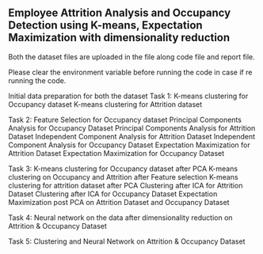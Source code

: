 ## Employee Attrition Analysis and Occupancy Detection using K-means, Expectation Maximization with dimensionality reduction

Both the dataset files are uploaded in the file along code file and report file. 

Please clear the environment variable before running the code in case if re running the code.


Initial data preparation for both the dataset
Task 1: 
K-means clustering for Occupancy dataset
K-means clustering for Attrition dataset 

Task 2: 
Feature Selection for Occupancy dataset
Principal Components Analysis for Occupancy Dataset
Principal Components Analysis for Attrition Dataset
Independent Component Analysis for Attrition Dataset
Independent Component Analysis for Occupancy Dataset
Expectation Maximization for Attrition Dataset
Expectation Maximization for Occupancy Dataset

Task 3: 
K-means clustering for Occupancy dataset after PCA
K-means clustering on Occupancy and Attrition after Feature selection 
K-means clustering for attrition dataset after PCA
Clustering after ICA for Attrition Dataset
Clustering after ICA for Occupancy  Dataset
Expectation Maximization post PCA on Attrition Dataset and Occupancy Dataset

Task 4: 
Neural network on the data after dimensionality reduction on Attrition & Occupancy  Dataset

Task 5: 
Clustering and Neural Network on Attrition & Occupancy Dataset

